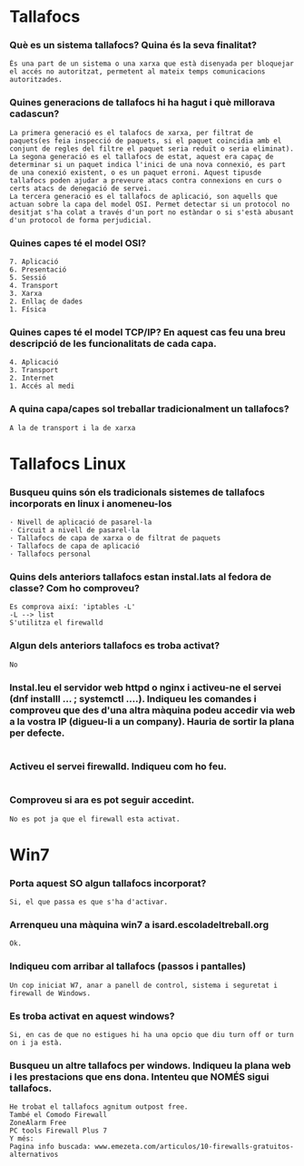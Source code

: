 # Tallafocs

###  Què es un sistema tallafocs? Quina és la seva finalitat?
```
És una part de un sistema o una xarxa que està disenyada per bloquejar el accés no autoritzat, permetent al mateix temps comunicacions autoritzades.
```
### Quines generacions de tallafocs hi ha hagut i què millorava cadascun?
```
La primera generació es el talafocs de xarxa, per filtrat de paquets(es feia inspecció de paquets, si el paquet coincidia amb el conjunt de regles del filtre el paquet seria reduït o seria eliminat).
La segona generació es el tallafocs de estat, aquest era capaç de determinar si un paquet indica l'inici de una nova connexió, es part de una conexió existent, o es un paquet erroni. Aquest tipusde tallafocs poden ajudar a preveure atacs contra connexions en curs o certs atacs de denegació de servei.
La tercera generació es el tallafocs de aplicació, son aquells que actuan sobre la capa del model OSI. Permet detectar si un protocol no desitjat s'ha colat a través d'un port no estàndar o si s'està abusant d'un protocol de forma perjudicial.
```
### Quines capes té el model OSI?
```
7. Aplicació
6. Presentació
5. Sessió
4. Transport 
3. Xarxa
2. Enllaç de dades
1. Física
```
### Quines capes té el model TCP/IP? En aquest cas feu una breu descripció de les funcionalitats de cada capa.
```
4. Aplicació
3. Transport
2. Internet
1. Accés al medi
```
### A quina capa/capes sol treballar tradicionalment un tallafocs?
```
A la de transport i la de xarxa
```
# Tallafocs Linux

### Busqueu quins són els tradicionals sistemes de tallafocs incorporats en linux i anomeneu-los
```
· Nivell de aplicació de pasarel·la
· Circuit a nivell de pasarel·la
· Tallafocs de capa de xarxa o de filtrat de paquets
· Tallafocs de capa de aplicació
· Tallafocs personal
```
### Quins dels anteriors tallafocs estan instal.lats al fedora de classe? Com ho comproveu?
```
Es comprova així: 'iptables -L'
-L --> list
S'utilitza el firewalld
```
### Algun dels anteriors tallafocs es troba activat?
```
No
```
### Instal.leu el servidor web httpd o nginx i activeu-ne el servei (dnf installl ...  ; systemctl ....). Indiqueu les comandes i comproveu que des d'una altra màquina podeu accedir via web a la vostra IP (digueu-li a un company). Hauria de sortir la plana per defecte.
```

```
### Activeu el servei firewalld. Indiqueu com ho feu.
```

```
### Comproveu si ara es pot seguir accedint.
```
No es pot ja que el firewall esta activat.
```
# Win7

### Porta aquest SO algun tallafocs incorporat?
```
Si, el que passa es que s'ha d'activar.
```
### Arrenqueu una màquina win7 a isard.escoladeltreball.org
```
Ok.
```
### Indiqueu com arribar al tallafocs (passos i pantalles)
```
Un cop iniciat W7, anar a panell de control, sistema i seguretat i firewall de Windows.
```
### Es troba activat en aquest windows?
```
Si, en cas de que no estigues hi ha una opcio que diu turn off or turn on i ja està.
```
### Busqueu un altre tallafocs per windows. Indiqueu la plana web i les prestacions que ens dona. Intenteu que NOMÉS sigui tallafocs.
```
He trobat el tallafocs agnitum outpost free. 
També el Comodo Firewall
ZoneAlarm Free
PC tools Firewall Plus 7
Y més:
Pagina info buscada: www.emezeta.com/articulos/10-firewalls-gratuitos-alternativos

```
